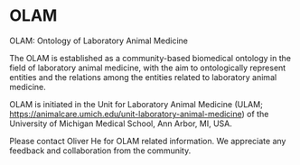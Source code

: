# OLAM
OLAM: Ontology of Laboratory Animal Medicine

The OLAM is established as a community-based biomedical ontology in the field of laboratory animal medicine, with the aim to ontologically represent entities and the relations among the entities related to laboratory animal medicine. 

OLAM is initiated in the Unit for Laboratory Animal Medicine (ULAM; https://animalcare.umich.edu/unit-laboratory-animal-medicine) of the University of Michigan Medical School, Ann Arbor, MI, USA. 

Please contact Oliver He for OLAM related information. We appreciate any feedback and collaboration from the community. 

